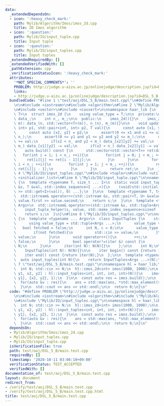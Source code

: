 ```yaml
---
data:
  _extendedDependsOn:
  - icon: ':heavy_check_mark:'
    path: Mylib/Algorithm/Imos/imos_2d.cpp
    title: 2D Imos algorithm
  - icon: ':question:'
    path: Mylib/IO/input_tuple.cpp
    title: Input tuple
  - icon: ':question:'
    path: Mylib/IO/input_tuples.cpp
    title: Input tuples
  _extendedRequiredBy: []
  _extendedVerifiedWith: []
  _pathExtension: cpp
  _verificationStatusIcon: ':heavy_check_mark:'
  attributes:
    '*NOT_SPECIAL_COMMENTS*': ''
    PROBLEM: http://judge.u-aizu.ac.jp/onlinejudge/description.jsp?id=DSL_5_B
    links:
    - http://judge.u-aizu.ac.jp/onlinejudge/description.jsp?id=DSL_5_B
  bundledCode: "#line 1 \"test/aoj/DSL_5_B/main.test.cpp\"\n#define PROBLEM \"http://judge.u-aizu.ac.jp/onlinejudge/description.jsp?id=DSL_5_B\"\
    \n\n#include <iostream>\n#include <algorithm>\n#line 2 \"Mylib/Algorithm/Imos/imos_2d.cpp\"\
    \n#include <vector>\n#include <cassert>\n\nnamespace haar_lib {\n  template <typename\
    \ T>\n  struct imos_2d {\n    using value_type = T;\n\n  private:\n    std::vector<std::vector<T>>\
    \ data_;\n    int n_, m_;\n\n  public:\n    imos_2d(){}\n    imos_2d(int n, int\
    \ m): data_(n, std::vector<T>(m)), n_(n), m_(m){}\n\n    void update(std::pair<int,\
    \ int> p1, std::pair<int, int> p2, T val){\n      const auto [x1, y1] = p1;\n\
    \      const auto [x2, y2] = p2;\n      assert(0 <= x1 and x1 <= x2 and x2 <=\
    \ n_);\n      assert(0 <= y1 and y1 <= y2 and y2 <= m_);\n\n      data_[x1][y1]\
    \ += val;\n      if(x2 < n_ and y2 < m_) data_[x2][y2] += val;\n      if(y2 <\
    \ m_) data_[x1][y2] -= val;\n      if(x2 < n_) data_[x2][y1] -= val;\n    }\n\n\
    \    auto build() const {\n      std::vector<std::vector<T>> ret(data_);\n   \
    \   for(int i = 1; i < n_; ++i){\n        for(int j = 0; j < m_; ++j){\n     \
    \     ret[i][j] += ret[i - 1][j];\n        }\n      }\n\n      for(int i = 0;\
    \ i < n_; ++i){\n        for(int j = 1; j < m_; ++j){\n          ret[i][j] +=\
    \ ret[i][j - 1];\n        }\n      }\n      return ret;\n    }\n  };\n}\n#line\
    \ 4 \"Mylib/IO/input_tuples.cpp\"\n#include <tuple>\n#include <utility>\n#include\
    \ <initializer_list>\n#line 6 \"Mylib/IO/input_tuple.cpp\"\n\nnamespace haar_lib\
    \ {\n  template <typename T, size_t ... I>\n  static void input_tuple_helper(std::istream\
    \ &s, T &val, std::index_sequence<I ...>){\n    (void)std::initializer_list<int>{(void(s\
    \ >> std::get<I>(val)), 0) ...};\n  }\n\n  template <typename T, typename U>\n\
    \  std::istream& operator>>(std::istream &s, std::pair<T, U> &value){\n    s >>\
    \ value.first >> value.second;\n    return s;\n  }\n\n  template <typename ...\
    \ Args>\n  std::istream& operator>>(std::istream &s, std::tuple<Args ...> &value){\n\
    \    input_tuple_helper(s, value, std::make_index_sequence<sizeof ... (Args)>());\n\
    \    return s;\n  }\n}\n#line 8 \"Mylib/IO/input_tuples.cpp\"\n\nnamespace haar_lib\
    \ {\n  template <typename ... Args>\n  class InputTuples {\n    struct iter {\n\
    \      using value_type = std::tuple<Args ...>;\n      value_type value;\n   \
    \   bool fetched = false;\n      int N, c = 0;\n\n      value_type operator*(){\n\
    \        if(not fetched){\n          std::cin >> value;\n        }\n        return\
    \ value;\n      }\n\n      void operator++(){\n        ++c;\n        fetched =\
    \ false;\n      }\n\n      bool operator!=(iter &) const {\n        return c <\
    \ N;\n      }\n\n      iter(int N): N(N){}\n    };\n\n    int N;\n\n  public:\n\
    \    InputTuples(int N): N(N){}\n\n    iter begin() const {return iter(N);}\n\
    \    iter end() const {return iter(N);}\n  };\n\n  template <typename ... Args>\n\
    \  auto input_tuples(int N){\n    return InputTuples<Args ...>(N);\n  }\n}\n#line\
    \ 7 \"test/aoj/DSL_5_B/main.test.cpp\"\n\nnamespace hl = haar_lib;\n\nint main(){\n\
    \  int N; std::cin >> N;\n  hl::imos_2d<int> imos(1000, 1000);\n\n  for(auto [x1,\
    \ y1, x2, y2] : hl::input_tuples<int, int, int, int>(N)){\n    imos.update({x1,\
    \ y1}, {x2, y2}, 1);\n  }\n\n  const auto res = imos.build();\n\n  int ans = 0;\n\
    \  for(auto &v : res){\n    ans = std::max(ans, *std::max_element(v.begin(), v.end()));\n\
    \  }\n\n  std::cout << ans << std::endl;\n\n  return 0;\n}\n"
  code: "#define PROBLEM \"http://judge.u-aizu.ac.jp/onlinejudge/description.jsp?id=DSL_5_B\"\
    \n\n#include <iostream>\n#include <algorithm>\n#include \"Mylib/Algorithm/Imos/imos_2d.cpp\"\
    \n#include \"Mylib/IO/input_tuples.cpp\"\n\nnamespace hl = haar_lib;\n\nint main(){\n\
    \  int N; std::cin >> N;\n  hl::imos_2d<int> imos(1000, 1000);\n\n  for(auto [x1,\
    \ y1, x2, y2] : hl::input_tuples<int, int, int, int>(N)){\n    imos.update({x1,\
    \ y1}, {x2, y2}, 1);\n  }\n\n  const auto res = imos.build();\n\n  int ans = 0;\n\
    \  for(auto &v : res){\n    ans = std::max(ans, *std::max_element(v.begin(), v.end()));\n\
    \  }\n\n  std::cout << ans << std::endl;\n\n  return 0;\n}\n"
  dependsOn:
  - Mylib/Algorithm/Imos/imos_2d.cpp
  - Mylib/IO/input_tuples.cpp
  - Mylib/IO/input_tuple.cpp
  isVerificationFile: true
  path: test/aoj/DSL_5_B/main.test.cpp
  requiredBy: []
  timestamp: '2020-10-11 03:06:10+09:00'
  verificationStatus: TEST_ACCEPTED
  verifiedWith: []
documentation_of: test/aoj/DSL_5_B/main.test.cpp
layout: document
redirect_from:
- /verify/test/aoj/DSL_5_B/main.test.cpp
- /verify/test/aoj/DSL_5_B/main.test.cpp.html
title: test/aoj/DSL_5_B/main.test.cpp
---
```

